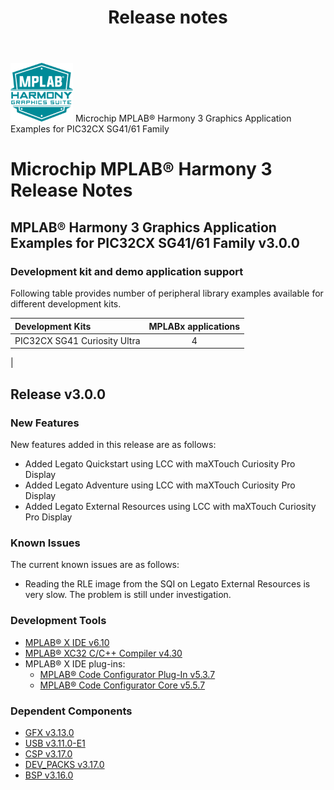 ﻿---
title: Release notes
nav_order: 99
---

![MPLAB® Harmony Graphics Suite](./images/mhgs.png) Microchip MPLAB® Harmony 3 Graphics Application Examples for PIC32CX SG41/61 Family
# Microchip MPLAB® Harmony 3 Release Notes

## MPLAB® Harmony 3 Graphics Application Examples for PIC32CX SG41/61 Family v3.0.0

### Development kit and demo application support

Following table provides number of peripheral library examples available for different development kits.

| Development Kits  | MPLABx applications |
|:-----------------|:-------------------:|
| PIC32CX SG41 Curiosity Ultra    | 4 |
|

## Release v3.0.0

### New Features

New features added in this release are as follows:

- Added Legato Quickstart using LCC with maXTouch Curiosity Pro Display
- Added Legato Adventure using LCC with maXTouch Curiosity Pro Display
- Added Legato External Resources using LCC with maXTouch Curiosity Pro Display

### Known Issues

The current known issues are as follows:

- Reading the RLE image from the SQI on Legato External Resources is very slow.  The problem is still under investigation.

### Development Tools


* [MPLAB® X IDE v6.10](https://www.microchip.com/mplab/mplab-x-ide)
* [MPLAB® XC32 C/C++ Compiler v4.30](https://www.microchip.com/mplab/compilers)
* MPLAB® X IDE plug-ins:
    * [MPLAB® Code Configurator Plug-In v5.3.7](https://github.com/Microchip-MPLAB-Harmony/mplabx-plugin)
    * [MPLAB® Code Configurator Core v5.5.7](https://github.com/Microchip-MPLAB-Harmony/mplabx-plugin)

### Dependent Components

* [GFX v3.13.0](https://github.com/Microchip-MPLAB-Harmony/gfx/releases/tag/v3.13.0)
* [USB v3.11.0-E1](https://github.com/Microchip-MPLAB-Harmony/usb/releases/tag/v3.11.0-E1)
* [CSP v3.17.0](https://github.com/Microchip-MPLAB-Harmony/csp/releases/tag/v3.17.0)
* [DEV_PACKS v3.17.0](https://github.com/Microchip-MPLAB-Harmony/dev_packs/releases/tag/v3.17.0)
* [BSP v3.16.0](https://github.com/Microchip-MPLAB-Harmony/bsp/releases/tag/v3.16.0)
